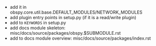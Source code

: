  - add it in obspy.core.util.base.DEFAULT_MODULES/NETWORK_MODULES
 - add plugin entry points in setup.py (if it is a read/write plugin)
 - add to `KEYWORDS` in setup.py
 - add docs module skeleton: misc/docs/source/packages/obspy.$SUBMODULE.rst
 - add to docs module overview: misc/docs/source/packages/index.rst